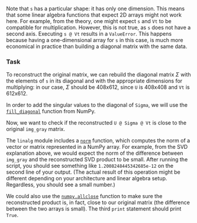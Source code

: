 Note that `s` has a particular shape: it has only one dimension. 
This means that some linear algebra functions that expect 2D arrays might not work here. 
For example, from the theory, one might expect `s` and `Vt` to be compatible for multiplication. 
However, this is not true, as `s` does not have a second axis. Executing `s @ Vt`
results in a `ValueError`. This happens because having a one-dimensional array for `s` 
in this case, is much more economical in practice than building a diagonal matrix with the 
same data. 

### Task

To reconstruct the original matrix, we can rebuild the diagonal matrix $\Sigma$
with the elements of `s` in its diagonal and with the appropriate dimensions for multiplying: 
in our case, $\Sigma$ should be 408x612, since `U` is 408x408 and `Vt` is 612x612. 

In order to add the singular values to the diagonal of `Sigma`, 
we will use the [`fill_diagonal`](https://numpy.org/devdocs/reference/generated/numpy.fill_diagonal.html) function from NumPy.

Now, we want to check if the reconstructed `U @ Sigma @ Vt` is close to 
the original `img_gray` matrix.

The `linalg` module includes a [`norm`](https://numpy.org/doc/stable/reference/generated/numpy.linalg.norm.html) function, which computes the norm of a vector or 
matrix represented in a NumPy array. For example, from the SVD explanation above, 
we would expect the norm of the difference between `img_gray` and the reconstructed 
SVD product to be small. After running the script, you should see something like
`1.2008248445342685e-12` on the second line of your output.
(The actual result of this operation might be different depending on your 
architecture and linear algebra setup. Regardless, you should see a small number.)

We could also use the [`numpy.allclose`](https://numpy.org/doc/stable/reference/generated/numpy.allclose.html) function to make sure the reconstructed product 
is, in fact, close to our original matrix (the difference between the two arrays is small).
The third `print` statement should print `True`.



